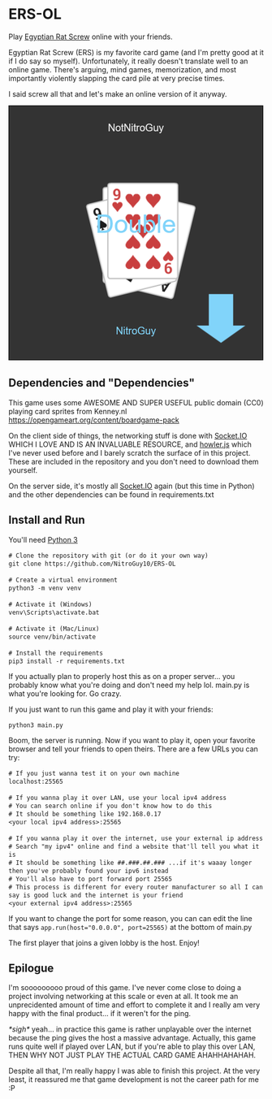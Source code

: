 # ERS-OL

Play [Egyptian Rat Screw](https://bicyclecards.com/how-to-play/egyptian-rat-screw/) online with your friends.

Egyptian Rat Screw (ERS) is my favorite card game (and I'm pretty good at it if I do say so myself).
Unfortunately, it really doesn't translate well to an online game.
There's arguing, mind games, memorization, and most importantly violently slapping the card pile at very precise times.

I said screw all that and let's make an online version of it anyway.

![A game of ERS-OL](example.png)

## Dependencies and "Dependencies"

This game uses some AWESOME AND SUPER USEFUL public domain (CC0) playing card sprites from Kenney[]().nl
https://opengameart.org/content/boardgame-pack

On the client side of things, the networking stuff is done with [Socket.IO](https://socket.io/) WHICH I LOVE AND IS AN INVALUABLE RESOURCE, and [howler.js](https://howlerjs.com/) which I've never used before and I barely scratch the surface of in this project.
These are included in the repository and you don't need to download them yourself.

On the server side, it's mostly all [Socket.IO](https://github.com/miguelgrinberg/python-socketio) again (but this time in Python) and the other dependencies can be found in requirements.txt

## Install and Run

You'll need [Python 3](https://www.python.org/)

```
# Clone the repository with git (or do it your own way)
git clone https://github.com/NitroGuy10/ERS-OL

# Create a virtual environment
python3 -m venv venv

# Activate it (Windows)
venv\Scripts\activate.bat

# Activate it (Mac/Linux)
source venv/bin/activate

# Install the requirements
pip3 install -r requirements.txt
```

If you actually plan to properly host this as on a proper server... you probably know what you're doing and don't need my help lol. main.[]()py is what you're looking for. Go crazy.

If you just want to run this game and play it with your friends:
```
python3 main.py
```
Boom, the server is running. Now if you want to play it, open your favorite browser and tell your friends to open theirs.
There are a few URLs you can try:
```
# If you just wanna test it on your own machine
localhost:25565

# If you wanna play it over LAN, use your local ipv4 address
# You can search online if you don't know how to do this
# It should be something like 192.168.0.17
<your local ipv4 address>:25565

# If you wanna play it over the internet, use your external ip address
# Search "my ipv4" online and find a website that'll tell you what it is
# It should be something like ##.###.##.### ...if it's waaay longer then you've probably found your ipv6 instead
# You'll also have to port forward port 25565
# This process is different for every router manufacturer so all I can say is good luck and the internet is your friend
<your external ipv4 address>:25565
```

If you want to change the port for some reason, you can can edit the line that says `app.run(host="0.0.0.0", port=25565)` at the bottom of main.[]()py

The first player that joins a given lobby is the host. Enjoy!

## Epilogue

I'm sooooooooo proud of this game.
I've never come close to doing a project involving networking at this scale or even at all.
It took me an unprecidented amount of time and effort to complete it and I really am very happy with the final product... if it weren't for the ping.

*\*sigh\** yeah... in practice this game is rather unplayable over the internet because the ping gives the host a massive advantage.
Actually, this game runs quite well if played over LAN, but if you're able to play this over LAN, THEN WHY NOT JUST PLAY THE ACTUAL CARD GAME AHAHHAHAHAH.

Despite all that, I'm really happy I was able to finish this project.
At the very least, it reassured me that game development is not the career path for me :P
